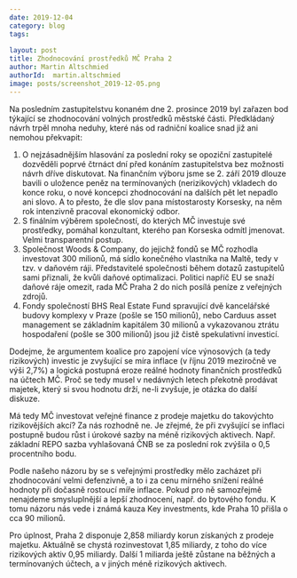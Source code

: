 ```yaml
---
date: 2019-12-04
category: blog
tags:
    
layout: post
title: Zhodnocování prostředků MČ Praha 2
author: Martin Altschmied
authorId:  martin.altschmied
image: posts/screenshot_2019-12-05.png
---
```


Na posledním zastupitelstvu konaném dne 2. prosince 2019 byl zařazen bod týkající se zhodnocování volných prostředků městské části. Předkládaný návrh trpěl mnoha neduhy, které nás od radniční koalice snad již ani nemohou překvapit:

1. O nejzásadnějším hlasování za poslední roky se opoziční zastupitelé dozvěděli poprvé čtrnáct dní před konáním zastupitelstva bez možnosti návrh dříve diskutovat. Na finančním výboru jsme se 2. září 2019 dlouze bavili o uložence peněz na termínovaných (nerizikových) vkladech do konce roku, o nové koncepci zhodnocování na dalších pět let nepadlo ani slovo. A to přesto, že dle slov pana místostarosty Korsesky, na něm rok intenzivně pracoval ekonomický odbor.
2. S finálním výběrem společností, do kterých MČ investuje své prostředky, pomáhal konzultant, kterého pan Korseska odmítl jmenovat. Velmi transparentní postup.
3. Společnost Woods & Company, do jejichž fondů se MČ rozhodla investovat 300 milionů, má sídlo konečného vlastníka na Maltě, tedy v tzv. v daňovém ráji. Představitelé společnosti během dotazů zastupitelů sami přiznali, že kvůli daňové optimalizaci. Politici napříč EU se snaží daňové ráje omezit, rada MČ Praha 2 do nich posílá peníze z veřejných zdrojů.
4. Fondy společností BHS Real Estate Fund spravující dvě kancelářské budovy komplexy v Praze (pošle se 150 milionů), nebo Carduus asset management se základním kapitálem 30 milionů a vykazovanou ztrátu hospodaření (pošle se 300 milionů) jsou již čistě spekulativní investicí.

Dodejme, že argumentem koalice pro zapojení více výnosových (a tedy rizikových) investic je zvyšující se míra inflace (v říjnu 2019 meziročně ve výši 2,7%) a logická postupná eroze reálné hodnoty finančních prostředků na účtech MČ. Proč se tedy musel v nedávných letech překotně prodávat majetek, který si svou hodnotu drží, ne-li zvyšuje, je otázka do další diskuze.

Má tedy MČ investovat veřejné finance z prodeje majetku do takovýchto rizikovějších akcí? Za nás rozhodně ne. Je zřejmé, že při zvyšující se inflaci postupně budou růst i úrokové sazby na méně rizikových aktivech. Např. základní REPO sazba vyhlašovaná ČNB se za poslední rok zvýšila o 0,5 procentního bodu. 

Podle našeho názoru by se s veřejnými prostředky mělo zacházet při zhodnocování velmi defenzivně, a to i za cenu mírného snížení reálné hodnoty při dočasně rostoucí míře inflace. Pokud pro ně samozřejmě nenajdeme smysluplnější a lepší zhodnocení, např. do bytového fondu. K tomu názoru nás vede i známá kauza Key investments, kde Praha 10 přišla o cca 90 milionů. 

Pro úplnost, Praha 2 disponuje 2,858 miliardy korun získaných z prodeje majetku. Aktuálně se chystá rozinvestovat 1,85 miliardy, z toho do více rizikových aktiv 0,95 miliardy. Další 1 miliarda ještě zůstane na běžných a termínovaných účtech, a v jiných méně rizikových aktivech.
